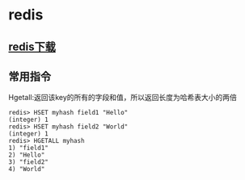 # redis

## [redis下载](https://redis.io/docs/getting-started/installation/install-redis-on-mac-os/)

## 常用指令

Hgetall:返回该key的所有的字段和值，所以返回长度为哈希表大小的两倍

```
redis> HSET myhash field1 "Hello"
(integer) 1
redis> HSET myhash field2 "World"
(integer) 1
redis> HGETALL myhash
1) "field1"
2) "Hello"
3) "field2"
4) "World"
```